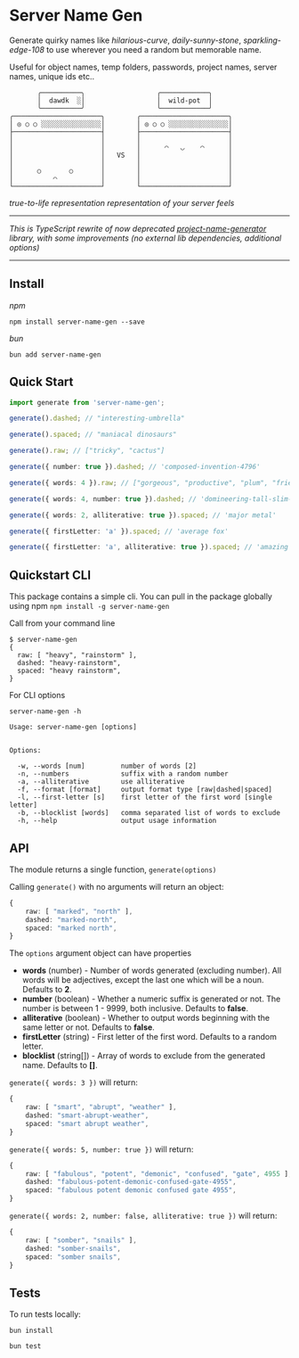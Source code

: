 # Server Name Gen

Generate quirky names like *hilarious-curve*, *daily-sunny-stone*, *sparkling-edge-108* to use wherever you need a random but memorable name.

Useful for object names, temp folders, passwords, project names, server names, unique ids etc..

```
       ╭──────────╮                  ╭────────────╮
       │  dawdk  ░│                  │  wild-pot  │
       ╰──────────╯                  ╰────────────╯
╭──────────────────────╮        ╭──────────────────────╮
│ ◎ ○ ○ ░░░░░░░░░░░░░░░│        │ ◎ ○ ○ ░░░░░░░░░░░░░░░│
├──────────────────────┤        ├──────────────────────┤
│                      │        │                      │
│                      │        │      ◠   ◡    ◠      │
│                      │   VS   │                      │
│                      │        │                      │
│      ○       ○       │        │                      │
│          ◠           │        │                      │
└──────────────────────┘        └──────────────────────┘

```
*true-to-life representation representation of your server feels*

---

*This is TypeScript rewrite of now deprecated [project-name-generator](https://github.com/aceakash/project-name-generator) library, with some improvements (no external lib dependencies, additional options)*

---

## Install
*npm*

`npm install server-name-gen --save`

*bun*

`bun add server-name-gen`



## Quick Start
```typescript
import generate from 'server-name-gen';

generate().dashed; // "interesting-umbrella"

generate().spaced; // "maniacal dinosaurs"

generate().raw; // ["tricky", "cactus"]

generate({ number: true }).dashed; // 'composed-invention-4796'

generate({ words: 4 }).raw; // ["gorgeous", "productive", "plum", "friend"]

generate({ words: 4, number: true }).dashed; // 'domineering-tall-slim-rock-507'

generate({ words: 2, alliterative: true }).spaced; // 'major metal'

generate({ firstLetter: 'a' }).spaced; // 'average fox'

generate({ firstLetter: 'a', alliterative: true }).spaced; // 'amazing apple'

```

## Quickstart CLI
This package contains a simple cli. You can pull in the package globally using npm
`npm install -g server-name-gen`

Call from your command line
```
$ server-name-gen
{
  raw: [ "heavy", "rainstorm" ],
  dashed: "heavy-rainstorm",
  spaced: "heavy rainstorm",
}
```

For CLI options 
```
server-name-gen -h

Usage: server-name-gen [options]


Options:

  -w, --words [num]         number of words [2]
  -n, --numbers             suffix with a random number
  -a, --alliterative        use alliterative
  -f, --format [format]     output format type [raw|dashed|spaced]
  -l, --first-letter [s]    first letter of the first word [single letter]
  -b, --blocklist [words]   comma separated list of words to exclude
  -h, --help                output usage information
```

## API
The module returns a single function, `generate(options)`

Calling `generate()` with no arguments will return an object:
```typescript
{
    raw: [ "marked", "north" ],
    dashed: "marked-north",
    spaced: "marked north",
}
```

The `options` argument object can have properties

* **words** (number) - Number of words generated (excluding number). All words will be adjectives, except the last one which will be a noun. Defaults to **2**.
* **number** (boolean) - Whether a numeric suffix is generated or not. The number is between 1 - 9999, both inclusive. Defaults to **false**.
* **alliterative** (boolean) - Whether to output words beginning with the same letter or not. Defaults to **false**.
* **firstLetter** (string) - First letter of the first word. Defaults to a random letter.
* **blocklist** (string[]) - Array of words to exclude from the generated name. Defaults to **[]**.

`generate({ words: 3 })` will return:
```typescript
{
    raw: [ "smart", "abrupt", "weather" ],
    dashed: "smart-abrupt-weather",
    spaced: "smart abrupt weather",
}
```

`generate({ words: 5, number: true })` will return:
```typescript
{
    raw: [ "fabulous", "potent", "demonic", "confused", "gate", 4955 ],
    dashed: "fabulous-potent-demonic-confused-gate-4955",
    spaced: "fabulous potent demonic confused gate 4955",
}
```

`generate({ words: 2, number: false, alliterative: true })` will return:
```typescript
{
    raw: [ "somber", "snails" ],
    dashed: "somber-snails",
    spaced: "somber snails",
}
```

## Tests
To run tests locally:
```
bun install

bun test
```
